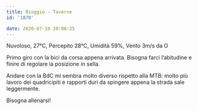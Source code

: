 ```yaml
---
title: Bioggio - Taverne
id: '1870'

date: 2020-07-10 20:08:25
---
```


Nuvoloso, 27°C, Percepito 28°C, Umidità 59%, Vento 3m/s da O

Primo giro con la bici da corsa appena arrivata. Bisogna farci l’abitudine e finire di regolare la posizione in sella.

Andare con la BdC mi sembra molto diverso rispetto alla MTB: molto più lavoro dei quadricipiti e rapporti duri da spingere appena la strada sale leggermente.

Bisogna allenarsi!

<!-- ![image](/images/2021/08/20200710-activity-map_hu363402c6776c6ef7050b94fca3be5bda_85360_700x0_resize_box_3.png) -->
